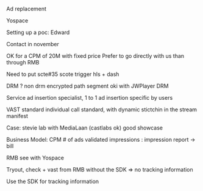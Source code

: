 Ad replacement

Yospace

Setting up a poc: Edward 

Contact in november

OK for a CPM of 20M with fixed price
Prefer to go directly with us than through RMB

Need to put scte#35 scote trigger hls + dash

DRM ? non drm encrypted path segment oki with JWPlayer DRM

Service ad insertion specialist, 1 to 1 ad insertion specific by users

VAST standard individual call standard, with dynamic stictchin in the stream manifest 

Case: stevie lab with MediaLaan (castlabs ok) good showcase

Business Model: CPM # of ads validated impressions : impression report -> bill

RMB see with Yospace

Tryout, check + vast from RMB without the SDK => no tracking information

Use the SDK for tracking information
